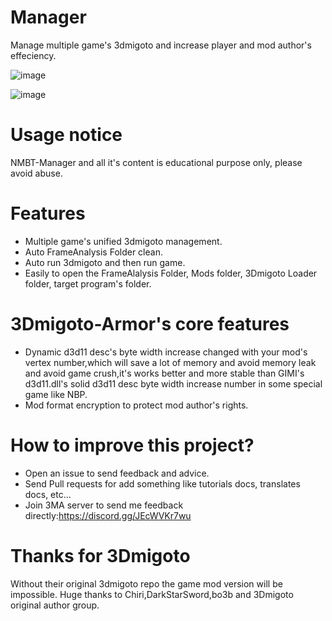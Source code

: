 # Manager
Manage multiple game's 3dmigoto and increase player and mod author's effeciency.

![image](https://github.com/StarBobis/Manager/assets/151726114/2fb9e242-d603-4f85-a5d2-16479f638743)


![image](https://github.com/StarBobis/3Dmigoto-Manager/assets/151726114/3f8e1ba3-4083-4c69-bf07-af1536144524)

# Usage notice
NMBT-Manager and all it's content is educational purpose only, please avoid abuse.

# Features
- Multiple game's unified 3dmigoto management.
- Auto FrameAnalysis Folder clean.
- Auto run 3dmigoto and then run game.
- Easily to open the FrameAlalysis Folder, Mods folder, 3Dmigoto Loader folder, target program's folder.

# 3Dmigoto-Armor's core features
- Dynamic d3d11 desc's byte width increase changed with your mod's vertex number,which will save a lot of memory and avoid memory leak and avoid game crush,it's works better and more stable than GIMI's d3d11.dll's solid d3d11 desc byte width increase number in some special game like NBP.
- Mod format encryption to protect mod author's rights.

# How to improve this project?
- Open an issue to send feedback and advice.
- Send Pull requests for add something like tutorials docs, translates docs, etc...
- Join 3MA server to send me feedback directly:https://discord.gg/JEcWVKr7wu

# Thanks for 3Dmigoto
Without their original 3dmigoto repo the game mod version will be impossible. Huge thanks to Chiri,DarkStarSword,bo3b and 3Dmigoto original author group.
